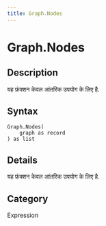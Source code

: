 ```yaml
---
title: Graph.Nodes
---
```


# Graph.Nodes


## Description

यह फ़ंक्शन केवल आंतरिक उपयोग के लिए है.


## Syntax

```powerquery
Graph.Nodes(
    graph as record
) as list
```


## Details

यह फ़ंक्शन केवल आंतरिक उपयोग के लिए है.



## Category
Expression
